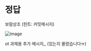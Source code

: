# 정답
보람상조 (힌트: 커밋메시지)

![image](https://github.com/user-attachments/assets/cedfb5ea-f5f9-44ac-b650-bfe9abf61e78)

ot 과제용 추가 메시지,, (있는지 몰랐습니다ㅠ)